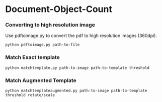 # Document-Object-Count

### Converting to high resolution image

Use pdftoimage.py to convert the pdf to high resolution images (360dpi).

```
python pdftoimage.py path-to-file
```

### Match Exact template

```
python matchtemplate.py path-to-image path-to-template threshold
```

### Match Augmented Template

```
python matchtemplateaugmented.py path-to-image path-to-template threshold rotate/scale
```